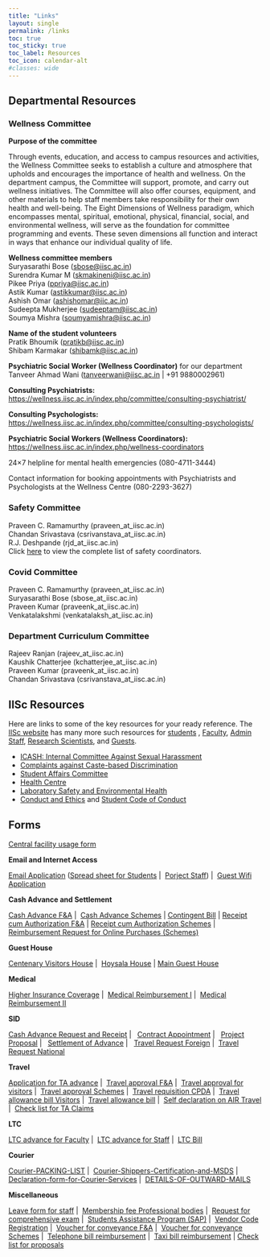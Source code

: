 ```yaml
---
title: "Links"
layout: single
permalink: /links
toc: true
toc_sticky: true
toc_label: Resources
toc_icon: calendar-alt
#classes: wide
---
```

## Departmental Resources

### Wellness Committee
<b>Purpose of the committee</b>

Through events, education, and access to campus resources and activities, the Wellness Committee seeks to establish a culture and atmosphere that upholds and encourages the importance of health and wellness. On the department campus, the Committee will support, promote, and carry out wellness initiatives.  The Committee will also offer courses, equipment, and other materials to help staff members take responsibility for their own health and well-being.  The Eight Dimensions of Wellness paradigm, which encompasses mental, spiritual, emotional, physical, financial, social, and environmental wellness, will serve as the foundation for committee programming and events. These seven dimensions all function and interact in ways that enhance our individual quality of life.
 
<b>Wellness committee members</b><br>
Suryasarathi Bose (sbose@iisc.ac.in)<br>
Surendra Kumar M (skmakineni@iisc.ac.in)<br>
Pikee Priya (ppriya@iisc.ac.in)<br>
Astik Kumar (astikkumar@iisc.ac.in)<br>
Ashish Omar (ashishomar@iic.ac.in)<br>
Sudeepta Mukherjee (sudeeptam@iisc.ac.in)<br>
Soumya Mishra (soumyamishra@iisc.ac.in)<br>
 
<b>Name of the student volunteers</b><br>
Pratik Bhoumik (pratikb@iisc.ac.in)<br>
Shibam Karmakar (shibamk@iisc.ac.in)<br>

<b>Psychiatric Social Worker (Wellness Coordinator)</b> for our department<br>
Tanveer Ahmad Wani (tanveerwani@iisc.ac.in | +91 9880002961)

<b>Consulting Psychiatrists:</b>
<a href="https://wellness.iisc.ac.in/index.php/committee/consulting-psychiatrist/" target="_blank">https://wellness.iisc.ac.in/index.php/committee/consulting-psychiatrist/</a>

<b>Consulting Psychologists:</b>
<a href="https://wellness.iisc.ac.in/index.php/committee/consulting-psychologists/" target="_blank">https://wellness.iisc.ac.in/index.php/committee/consulting-psychologists/</a>

<b>Psychiatric Social Workers (Wellness Coordinators):</b>
<a href="https://wellness.iisc.ac.in/index.php/wellness-coordinators" target="_blank">https://wellness.iisc.ac.in/index.php/wellness-coordinators</a>

24×7 helpline for mental health emergencies  (080-4711-3444)<br>

Contact information for booking appointments with Psychiatrists and Psychologists at the Wellness Centre (080-2293-3627)<br>

### Safety Committee
Praveen C. Ramamurthy (praveen_at_iisc.ac.in)<br>
Chandan Srivastava (csrivanstava_at_iisc.ac.in)<br>
R.J. Deshpande (rjd_at_iisc.ac.in)<br>
Click <a href="/pdfs/safety.pdf">here</a> to view the complete list of safety coordinators.

### Covid Committee
Praveen C. Ramamurthy (praveen_at_iisc.ac.in)<br>
Suryasarathi Bose (sbose_at_iisc.ac.in)<br>
Praveen Kumar (praveenk_at_iisc.ac.in)<br>
Venkatalakshmi (venkatalaksh_at_iisc.ac.in)<br>

### Department Curriculum Committee
Rajeev Ranjan (rajeev_at_iisc.ac.in)<br>
Kaushik Chatterjee (kchatterjee_at_iisc.ac.in)<br>
Praveen Kumar (praveenk_at_iisc.ac.in)<br>
Chandan Srivastava (csrivanstava_at_iisc.ac.in)<br>


## IISc Resources
Here are links to some of the key resources for your ready reference. The <a href="https://www.iisc.ac.in/about/" target="_blank">IISc website</a> has many more such resources for <a href="https://www.iisc.ac.in/about/student-corner/" target="_blank">students</a> , <a href="https://www.iisc.ac.in/about/faculty-corner/" target="_blank">Faculty</a>, <a href="https://www.iisc.ac.in/about/staff-corner/" target="_blank">Admin Staff</a>, <a href="https://www.iisc.ac.in/research-scientists-corner/" target="_blank">Research Scientists</a>, and <a href="https://www.iisc.ac.in/about/guests-corner/" target="_blank">Guests</a>.   
 
<ul>
<li><a href="http://www.iisc.ac.in/icash/" target="_blank">ICASH: Internal Committee Against Sexual Harassment</a></li>
<li><a href="http://www.iisc.ac.in/complaints-related-to-caste-based-discrimination/" target="_blank">Complaints against Caste-based Discrimination</a></li>
<li><a href="https://www.iisc.ac.in/wp-content/uploads/2021/06/Memorandum-Reconstituted-Students-Affairs-Committee-signed-2021.pdf" target="_blank">Student Affairs Committee</a></li>
<li><a href="https://iisc.ac.in/health-centre/" target="_blank">Health Centre</a></li>
<li><a href="https://olseh.iisc.ac.in/" target="_blank">Laboratory Safety and Environmental Health</a></li>
<li><a href="https://www.iisc.ac.in/about/student-corner/academic-integrity/" target="_blank">Conduct and Ethics</a> and <a href="https://www.iisc.ac.in/wp-content/uploads/2019/07/iisc_students-code-of-conduct_FINAL_24-07-2019.pdf" target="_blank">Student Code of Conduct</a></li>
</ul>

## Forms

<a href="/pdfs/central-facility.pdf" target="_blank">Central facility usage form</a>

<b>Email and Internet Access</b>

<a href="/pdfs/MTE-Email-Application.pdf">Email Application</a> (<a href="/docs/MTE-Students-Dummy.xlsx">Spread sheet for Students</a> | 
<a href="/docs/MTE-ProjectStaff-Dummy.xlsx">Porject Staff</a>) | 
<a href="/pdfs/MTE-Guest-Wifi.pdf">Guest Wifi Application</a>

<b>Cash Advance and Settlement</b>

<a href="/docs/Cash-Advance-FA.doc">Cash Advance F&amp;A</a> | 
<a href="/docs/Cash-Advance-Schemes.doc">Cash Advance Schemes</a> | 
<a href="/docs/Contingent-Bill.doc">Contingent Bill</a> | 
<a href="/docs/Receipt-cum-Authorisation-FA.doc">Receipt cum Authorization F&amp;A</a> | 
<a href="/docs/Receipt-cum-Authorisation-Schemes.doc">Receipt cum Authorization Schemes</a> | 
<a href="/docs/Reimbursement-Request-For-Online-Purchases-Schemes.doc">Reimbursement Request for Online Purchases (Schemes)</a>

<b>Guest House</b>

<a href="/docs/Request-for-Centenary-Visitors-House-New.doc">Centenary Visitors House</a> | 
<a href="/docs/Hoysala-request-form-Modi.docx">Hoysala House</a> | 
<a href="/docs/Request-for-Accomodation-at-Guest-house.doc">Main Guest House</a>
                           
<b>Medical</b>

<a href="/docs/Higher-Insurance-coverage-Option-form.docx">Higher Insurance Coverage</a> | 
<a href="/docs/Medical-Reimbursement-I.doc">Medical Reimbursement I</a> | 
<a href="/docs/Medical-Reimbursement-II.doc">Medical Reimbursement II</a>
                            
<b>SID</b>

<a href="/docs/Cash-Advance-Request-and-Receipt.doc">Cash Advance Request and Receipt</a> |  
<a href="/docs/Contract-appointment.doc">Contract Appointment</a> |  
<a href="/docs/Project-Proposal.doc">Project Proposal</a> |  
<a href="/docs/Settlement-of-Advance.docx">Settlement of Advance</a> |  
<a href="/docs/Travel-Request-Foreign.doc">Travel Request Foreign</a> | 
<a href="/docs/Travel-Request-National.doc">Travel Request National</a>

<b>Travel</b>

<a href="/docs/Application-for-TA-Advance.doc">Application for TA advance</a> | 
<a href="/docs/Travel-Approval-F-A.doc">Travel approval F&amp;A</a> | 
<a href="/docs/Travel-Approval-For-visitors.doc">Travel approval for visitors</a> | 
<a href="/docs/Travel-Approval-Schemes.doc">Travel approval Schemes</a> | 
<a href="/docs/Travel-Requisition-CPDA.doc">Travel requisition CPDA</a> | 
<a href="/docs/Travelling-allowance-Bill-Visitors.doc">Travel allowance bill Visitors</a> | 
<a href="/docs/Travelling-Allowance-Bill.doc">Travel allowance bill</a> | 
<a href="/docs/Self-declaration-on-AIR-Travel.docx">Self declaration on AIR Travel</a> | 
<a href="/pdfs/Check-Sheet-for-TA-claim.pdf">Check list for TA Claims</a>

<b>LTC</b>

<a href="/docs/LTC-Advance-For-Faculty.doc">LTC advance for Faculty</a> | 
<a href="/docs/LTC-Advance-Staff.doc">LTC advance for Staff</a> | 
<a href="/docs/LTC-BILL.docx">LTC Bill</a>

<b>Courier</b>

<a href="/docs/Courier-PACKING-LIST.doc">Courier-PACKING-LIST</a> | 
<a href="/docs/Courier-Shippers-Certification-and-MSDS.doc">Courier-Shippers-Certification-and-MSDS</a> | 
<a href="/docs/Declaration-form-for-Courier-Services.doc">Declaration-form-for-Courier-Services</a> | 
<a href="/docs/DETAILS-OF-OUTWARD-MAILS.doc">DETAILS-OF-OUTWARD-MAILS</a>

<b>Miscellaneous</b>

<a href="/docs/Leave-form-Staff.docx">Leave form for staff</a> | 
<a href="/docs/Membership-Fee-Professional-Body.pdf">Membership fee Professional bodies</a> | 
<a href="/docs/Request-for-Compre-Exam.doc">Request for comprehensive exam</a> | 
<a href="/docs/Stud-Assit-ProgSAP.docx">Students Assistance Program (SAP)</a> | 
<a href="/docs/VENDOR-CODE-Regn.docx">Vendor Code Registration</a> | 
<a href="/docs/Voucher-for-conveyance-F-A.doc">Voucher for conveyance F&amp;A</a> | 
<a href="/docs/Voucher-for-conveyance-Schemes.doc">Voucher for conveyance Schemes</a> | 
<a href="/docs/Telephone-reimb-form.doc">Telephone bill reimbursement</a> | 
<a href="/docs/Taxi-Bill-Reimb-Application.doc">Taxi bill reimbursement</a> | 
<a href="/docs/Check-list-for-proposals.doc">Check list for proposals</a>